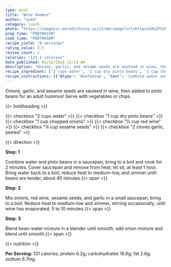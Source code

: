 ```yaml
---
type: post
title: "Wine Hummus"
author: "sueb"
category: lunch
photo: "https://imagesvc.meredithcorp.io/v3/mm/image?url=https%3A%2F%2Fimages.media-allrecipes.com%2Fuserphotos%2F2270358.jpg"
prep_time: "P0DT0H15M"
cook_time: "P0DT0H50M"
recipe_yield: "8 servings"
rating_value: 3.5
review_count: 2
calories: "131.1 calories"
date_published: 02/15/2018 12:53 AM
description: "Onions, garlic, and sesame seeds are sauteed in wine, then added to pinto beans for an adult hummus! Serve with vegetables or chips."
recipe_ingredient: ['2 cups water', '1 cup dry pinto beans', '1 cup chopped onions', '½ cup red wine', '¼ cup sesame seeds', '2 cloves garlic, peeled']
recipe_instructions: [{'@type': 'HowToStep', 'text': 'Combine water and pinto beans in a saucepan; bring to a boil and cook for 2 minutes. Cover saucepan and remove from heat; let sit, at least 1 hour. Bring water back to a boil, reduce heat to medium-low, and simmer until beans are tender, about 45 minutes.\n'}, {'@type': 'HowToStep', 'text': 'Mix onions, red wine, sesame seeds, and garlic in a small saucepan; bring to a boil. Reduce heat to medium-low and simmer, stirring occasionally, until wine has evaporated, 5 to 10 minutes.\n'}, {'@type': 'HowToStep', 'text': 'Blend bean-water mixture in a blender until smooth; add onion mixture and blend until smooth.\n'}]
---
```


Onions, garlic, and sesame seeds are sauteed in wine, then added to pinto beans for an adult hummus! Serve with vegetables or chips. 

{{< boldheading >}}

{{< checkbox "2 cups water" >}}
{{< checkbox "1 cup dry pinto beans" >}}
{{< checkbox "1 cup chopped onions" >}}
{{< checkbox "½ cup red wine" >}}
{{< checkbox "¼ cup sesame seeds" >}}
{{< checkbox "2 cloves garlic, peeled" >}}


{{< direction >}}

**Step: 1**

Combine water and pinto beans in a saucepan; bring to a boil and cook for 2 minutes. Cover saucepan and remove from heat; let sit, at least 1 hour. Bring water back to a boil, reduce heat to medium-low, and simmer until beans are tender, about 45 minutes.{{< span >}}

**Step: 2**

Mix onions, red wine, sesame seeds, and garlic in a small saucepan; bring to a boil. Reduce heat to medium-low and simmer, stirring occasionally, until wine has evaporated, 5 to 10 minutes.{{< span >}}

**Step: 3**

Blend bean-water mixture in a blender until smooth; add onion mixture and blend until smooth.{{< span >}}

{{< nutrition >}}

**Per Serving:** 131 calories; protein 6.2g; carbohydrates 18.6g; fat 2.6g; sodium 6.7mg.